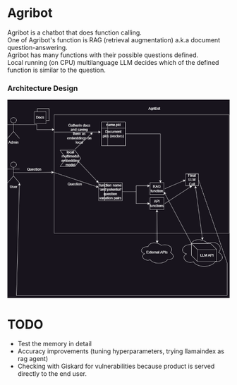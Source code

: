 # Agribot

Agribot is a chatbot that does function calling.    
One of Agribot's function is RAG (retrieval augmentation) a.k.a document question-answering.   
Agribot has many functions with their possible questions defined.   
Local running (on CPU) multilanguage LLM decides which of the defined function is similar to the question.  

### Architecture Design
![architecture](test_folders/agribot_architecture.png)

# TODO
* Test the memory in detail  
* Accuracy improvements (tuning hyperparameters, trying llamaindex as rag agent)    
* Checking with Giskard for vulnerabilities because product is served directly to the end user.   